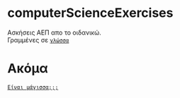 # computerScienceExercises
Ασκήσεις ΑΕΠ απο το οιδανικώ. <br />
Γραμμένες σε [`γλώσσα`](https://gloglossa.gr/)

# Ακόμα
[`Είναι μάγισσα;;;`](https://www.youtube.com/watch?v=05ea7ASEIkE)
